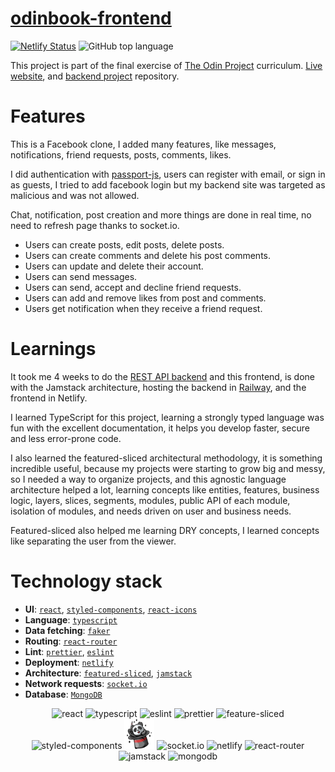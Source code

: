 # [odinbook-frontend](https://odinbooker.netlify.app)

[![Netlify Status](https://api.netlify.com/api/v1/badges/a6de8db0-95f2-45c6-bfa1-03d75ad93b21/deploy-status)](https://app.netlify.com/sites/odinbooker/deploys)
![GitHub top language](https://img.shields.io/github/languages/top/lopezac/odinbook-frontend)

This project is part of the final exercise of [The Odin Project](https://www.theodinproject.com) curriculum. [Live website](https://odinbooker.netlify.app/), and [backend project](https://github.com/lopezac/odinbook-api/) repository.

# Features

This is a Facebook clone, I added many features, like messages, notifications, friend requests, posts, comments, likes.

I did authentication with [passport-js](https://www.passportjs.org/), users can register with email, or sign in as guests, I tried to add facebook login but my backend site was targeted as malicious and was not allowed.

Chat, notification, post creation and more things are done in real time, no need to refresh page thanks to socket.io.

- Users can create posts, edit posts, delete posts.
- Users can create comments and delete his post comments.
- Users can update and delete their account.
- Users can send messages.
- Users can send, accept and decline friend requests.
- Users can add and remove likes from post and comments.
- Users get notification when they receive a friend request.

# Learnings

It took me 4 weeks to do the [REST API backend](https://github.com/lopezac/odinbook-api/) and this frontend, is done with the Jamstack architecture, hosting the backend in [Railway](https://railway.app/), and the frontend in Netlify.

I learned TypeScript for this project, learning a strongly typed language was fun with the excellent documentation, it helps you develop faster, secure and less error-prone code.

I also learned the featured-sliced architectural methodology, it is something incredible useful, because my projects were starting to grow big and messy, so I needed a way to organize projects, and this agnostic language architecture helped a lot, learning concepts like entities, features, business logic, layers, slices, segments, modules, public API of each module, isolation of modules, and needs driven on user and business needs.

Featured-sliced also helped me learning DRY concepts, I learned concepts like separating the user from the viewer.

# Technology stack

- **UI**: [`react`](https://reactjs.org/), [`styled-components`](https://styled-components.com/), [`react-icons`](https://react-icons.github.io/react-icons/)
- **Language**: [`typescript`](https://www.typescriptlang.org/)
- **Data fetching**: [`faker`](https://fakerjs.dev/)
- **Routing**: [`react-router`](https://reactrouter.com/en/main)
- **Lint**: [`prettier`](https://prettier.io/), [`eslint`](https://eslint.org/)
- **Deployment**: [`netlify`](https://netlify.app/)
- **Architecture**: [`featured-sliced`](https://feature-sliced.design/), [`jamstack`](https://jamstack.org/)
- **Network requests**: [`socket.io`](https://socket.io/)
- **Database**: [`MongoDB`](https://www.mongodb.com/)

<div align="center">
  <img title="react" alt="react" height=48 src="https://cdn.auth0.com/blog/react-js/react.png"/>
  <img title="typescript" alt="typescript" height=48 src="https://raw.githubusercontent.com/remojansen/logo.ts/master/ts.png"/>
  <img title="eslint" alt="eslint" height=48 src="https://d33wubrfki0l68.cloudfront.net/204482ca413433c80cd14fe369e2181dd97a2a40/092e2/assets/img/logo.svg"/>
  <img title="prettier" alt="prettier" height=48 src="https://prettier.io/icon.png"/>
  <img title="feature-sliced" alt="feature-sliced" height=48 src="https://avatars.githubusercontent.com/u/60469024?s=200&v=4"/>
  <img title="styled-components" alt="styled-components" height=48 src="https://raw.githubusercontent.com/styled-components/brand/master/styled-components.png" />
  <img title="faker" alt="faker" height=48 src="https://raw.githubusercontent.com/faker-js/faker/4ce8e98fcc19d99bf6df3abb3e24c4667f586076/docs/public/logo.svg"/>
  <img title="socket.io" alt="socket.io" height=48 src="https://socket.io/images/logo-dark.svg"/>
  <img title="netlify" alt="netlify" height=48 src="https://www.netlify.com/v3/img/components/logomark.png"/>
  <img title="react-router" alt="react-router" height=48 src="https://reactrouter.com/_brand/react-router-mark-color-inverted.png"/>
  <img title="jamstack" alt="jamstack" height=48 src="https://jamstack.org/img/logo/transparent/Jamstack_Icon_Original_Transparent.png" />
  <img title="mongodb" alt="mongodb" height=48 src="https://storage-us-gcs.bfldr.com/hj345wvxsvpbc82vchqcj9qh/v/1069931054/original/MongoDB_Logomark_SpringGreen.png?Expires=1671903865&KeyName=gcs-bfldr-prod&Signature=-O31Zwc9X3M0olz245Q-R41lQwI=" />
</div>
